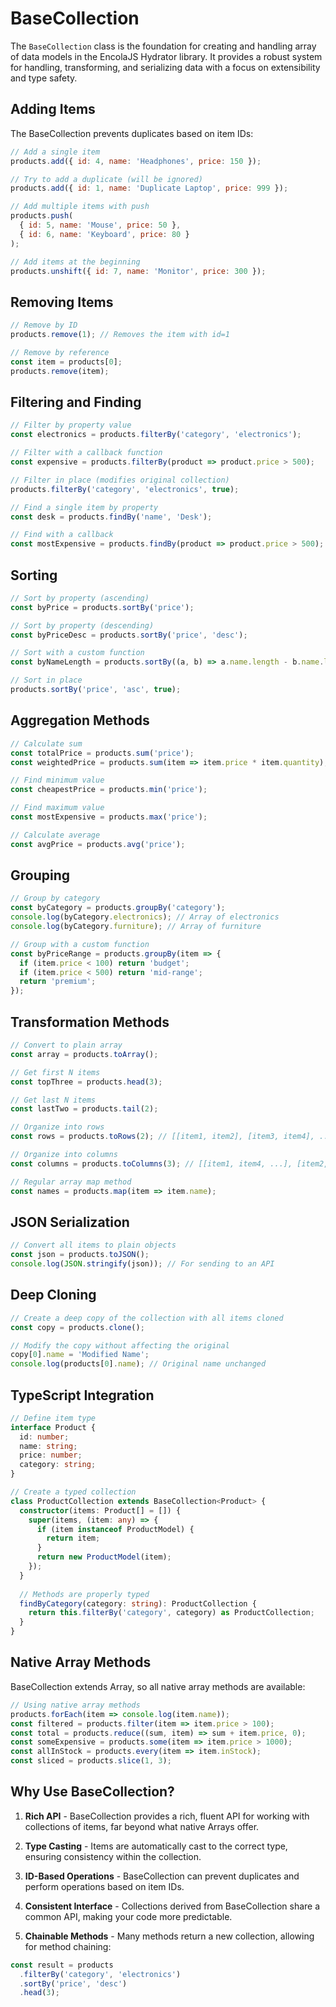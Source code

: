 # BaseCollection

The `BaseCollection` class is the foundation for creating and handling array of data models in the EncolaJS Hydrator library. It provides a robust system for handling, transforming, and serializing data with a focus on extensibility and type safety.

## Adding Items

The BaseCollection prevents duplicates based on item IDs:

```javascript
// Add a single item
products.add({ id: 4, name: 'Headphones', price: 150 });

// Try to add a duplicate (will be ignored)
products.add({ id: 1, name: 'Duplicate Laptop', price: 999 });

// Add multiple items with push
products.push(
  { id: 5, name: 'Mouse', price: 50 },
  { id: 6, name: 'Keyboard', price: 80 }
);

// Add items at the beginning
products.unshift({ id: 7, name: 'Monitor', price: 300 });
```

## Removing Items

```javascript
// Remove by ID
products.remove(1); // Removes the item with id=1

// Remove by reference
const item = products[0];
products.remove(item);
```

## Filtering and Finding

```javascript
// Filter by property value
const electronics = products.filterBy('category', 'electronics');

// Filter with a callback function
const expensive = products.filterBy(product => product.price > 500);

// Filter in place (modifies original collection)
products.filterBy('category', 'electronics', true);

// Find a single item by property
const desk = products.findBy('name', 'Desk');

// Find with a callback
const mostExpensive = products.findBy(product => product.price > 500);
```

## Sorting

```javascript
// Sort by property (ascending)
const byPrice = products.sortBy('price');

// Sort by property (descending)
const byPriceDesc = products.sortBy('price', 'desc');

// Sort with a custom function
const byNameLength = products.sortBy((a, b) => a.name.length - b.name.length);

// Sort in place
products.sortBy('price', 'asc', true);
```

## Aggregation Methods

```javascript
// Calculate sum
const totalPrice = products.sum('price');
const weightedPrice = products.sum(item => item.price * item.quantity);

// Find minimum value
const cheapestPrice = products.min('price');

// Find maximum value
const mostExpensive = products.max('price');

// Calculate average
const avgPrice = products.avg('price');
```

## Grouping

```javascript
// Group by category
const byCategory = products.groupBy('category');
console.log(byCategory.electronics); // Array of electronics
console.log(byCategory.furniture); // Array of furniture

// Group with a custom function
const byPriceRange = products.groupBy(item => {
  if (item.price < 100) return 'budget';
  if (item.price < 500) return 'mid-range';
  return 'premium';
});
```

## Transformation Methods

```javascript
// Convert to plain array
const array = products.toArray();

// Get first N items
const topThree = products.head(3);

// Get last N items
const lastTwo = products.tail(2);

// Organize into rows
const rows = products.toRows(2); // [[item1, item2], [item3, item4], ...]

// Organize into columns
const columns = products.toColumns(3); // [[item1, item4, ...], [item2, item5, ...], [item3, item6, ...]]

// Regular array map method
const names = products.map(item => item.name);
```

## JSON Serialization

```javascript
// Convert all items to plain objects
const json = products.toJSON();
console.log(JSON.stringify(json)); // For sending to an API
```

## Deep Cloning

```javascript
// Create a deep copy of the collection with all items cloned
const copy = products.clone();

// Modify the copy without affecting the original
copy[0].name = 'Modified Name';
console.log(products[0].name); // Original name unchanged
```

## TypeScript Integration

```typescript
// Define item type
interface Product {
  id: number;
  name: string;
  price: number;
  category: string;
}

// Create a typed collection
class ProductCollection extends BaseCollection<Product> {
  constructor(items: Product[] = []) {
    super(items, (item: any) => {
      if (item instanceof ProductModel) {
        return item;
      }
      return new ProductModel(item);
    });
  }
  
  // Methods are properly typed
  findByCategory(category: string): ProductCollection {
    return this.filterBy('category', category) as ProductCollection;
  }
}
```

## Native Array Methods

BaseCollection extends Array, so all native array methods are available:

```javascript
// Using native array methods
products.forEach(item => console.log(item.name));
const filtered = products.filter(item => item.price > 100);
const total = products.reduce((sum, item) => sum + item.price, 0);
const someExpensive = products.some(item => item.price > 1000);
const allInStock = products.every(item => item.inStock);
const sliced = products.slice(1, 3);
```


## Why Use BaseCollection?

1. **Rich API** - BaseCollection provides a rich, fluent API for working with collections of items, far beyond what native Arrays offer.

2. **Type Casting** - Items are automatically cast to the correct type, ensuring consistency within the collection.

3. **ID-Based Operations** - BaseCollection can prevent duplicates and perform operations based on item IDs.

4. **Consistent Interface** - Collections derived from BaseCollection share a common API, making your code more predictable.

5. **Chainable Methods** - Many methods return a new collection, allowing for method chaining:

```javascript
const result = products
  .filterBy('category', 'electronics')
  .sortBy('price', 'desc')
  .head(3);
```